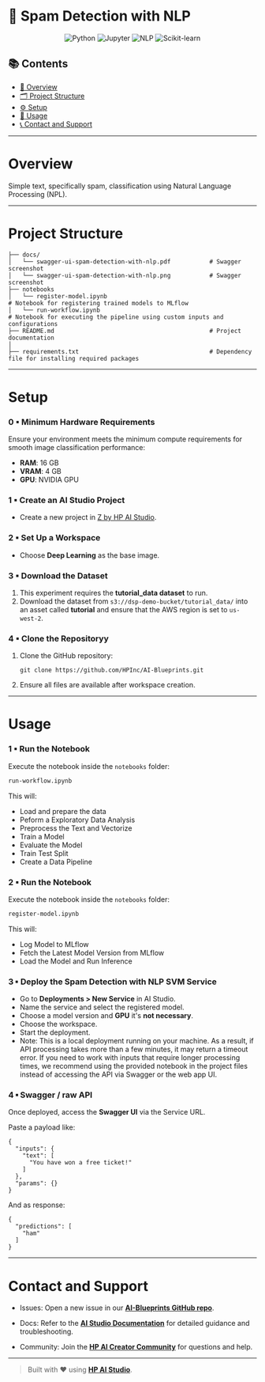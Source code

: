 # 🚫 Spam Detection with NLP

<div align="center">

![Python](https://img.shields.io/badge/Python-3.10+-blue.svg?logo=python)
![Jupyter](https://img.shields.io/badge/Jupyter-supported-orange.svg?logo=jupyter)
![NLP](https://img.shields.io/badge/NLP-used-brightgreen.svg)
![Scikit-learn](https://img.shields.io/badge/Scikit--learn-used-f7931e.svg?logo=scikit-learn)

</div>

## 📚 Contents

- [🧠 Overview](#overview)
- [🗂 Project Structure](#project-structure)
- [⚙️ Setup](#setup)
- [🚀 Usage](#usage)
- [📞 Contact and Support](#contact-and-support)

---

# Overview

Simple text, specifically spam, classification using Natural Language Processing (NPL).

---

# Project Structure

```
├── docs/
│   └── swagger-ui-spam-detection-with-nlp.pdf           # Swagger screenshot
│   └── swagger-ui-spam-detection-with-nlp.png           # Swagger screenshot
├── notebooks
│   └── register-model.ipynb                                          # Notebook for registering trained models to MLflow
│   └── run-workflow.ipynb                                            # Notebook for executing the pipeline using custom inputs and configurations             
├── README.md                                            # Project documentation
│
├── requirements.txt                                     # Dependency file for installing required packages
```

---

# Setup

### 0 ▪ Minimum Hardware Requirements

Ensure your environment meets the minimum compute requirements for smooth image classification performance:

- **RAM**: 16 GB  
- **VRAM**: 4 GB  
- **GPU**: NVIDIA GPU

### 1 ▪ Create an AI Studio Project

- Create a new project in [Z by HP AI Studio](https://zdocs.datascience.hp.com/docs/aistudio/overview).

### 2 ▪ Set Up a Workspace

- Choose **Deep Learning** as the base image.

### 3 ▪ Download the Dataset
1. This experiment requires the **tutorial_data dataset** to run.
2. Download the dataset from `s3://dsp-demo-bucket/tutorial_data/` into an asset called **tutorial** and ensure that the AWS region is set to ```us-west-2```.

### 4 ▪ Clone the Repositoryy

1. Clone the GitHub repository:  
   ```
   git clone https://github.com/HPInc/AI-Blueprints.git
   ```

2. Ensure all files are available after workspace creation.

---

# Usage

### 1 ▪ Run the Notebook

Execute the notebook inside the `notebooks` folder:

```bash
run-workflow.ipynb
```

This will:

- Load and prepare the data
- Peform a Exploratory Data Analysis
- Preprocess the Text and Vectorize
- Train a Model
- Evaluate the Model
- Train Test Split
- Create a Data Pipeline

### 2 ▪ Run the Notebook

Execute the notebook inside the `notebooks` folder:

```bash
register-model.ipynb
```

This will:

- Log Model to MLflow
- Fetch the Latest Model Version from MLflow
- Load the Model and Run Inference


### 3 ▪ Deploy the Spam Detection with NLP SVM Service

- Go to **Deployments > New Service** in AI Studio.
- Name the service and select the registered model.
- Choose a model version and **GPU** it's **not necessary**.
- Choose the workspace.
- Start the deployment.
- Note: This is a local deployment running on your machine. As a result, if API processing takes more than a few minutes, it may return a timeout error. If you need to work with inputs that require longer processing times, we recommend using the provided notebook in the project files instead of accessing the API via Swagger or the web app UI.

### 4 ▪ Swagger / raw API

Once deployed, access the **Swagger UI** via the Service URL.

Paste a payload like:

```
{
  "inputs": {
    "text": [
      "You have won a free ticket!"
    ]
  },
  "params": {}
}
```

And as response:

```
{
  "predictions": [
    "ham"
  ]
}

```
---

# Contact and Support  

- Issues: Open a new issue in our [**AI-Blueprints GitHub repo**](https://github.com/HPInc/AI-Blueprints).

- Docs: Refer to the **[AI Studio Documentation](https://zdocs.datascience.hp.com/docs/aistudio/overview)** for detailed guidance and troubleshooting. 

- Community: Join the [**HP AI Creator Community**](https://community.datascience.hp.com/) for questions and help.

---

> Built with ❤️ using [**HP AI Studio**](https://www.hp.com/us-en/workstations/ai-studio.html).

